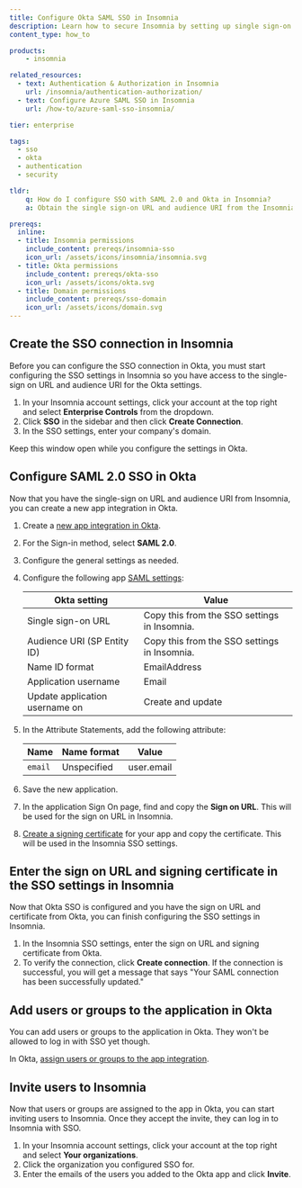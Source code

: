 ```yaml
---
title: Configure Okta SAML SSO in Insomnia
description: Learn how to secure Insomnia by setting up single sign-on (SSO) with Okta.
content_type: how_to

products:
    - insomnia

related_resources:
  - text: Authentication & Authorization in Insomnia
    url: /insomnia/authentication-authorization/
  - text: Configure Azure SAML SSO in Insomnia
    url: /how-to/azure-saml-sso-insomnia/

tier: enterprise

tags:
  - sso
  - okta
  - authentication
  - security

tldr:
    q: How do I configure SSO with SAML 2.0 and Okta in Insomnia?
    a: Obtain the single sign-on URL and audience URI from the Insomnia SSO settings and add them to an application integration in Okta. Copy the sign on URL and signing certificate from Okta and enter those in the Insomnia SSO settings. Finally, add users or groups to the Okta app integration and invite those same users to the Insomnia app.

prereqs:
  inline:
  - title: Insomnia permissions
    include_content: prereqs/insomnia-sso
    icon_url: /assets/icons/insomnia/insomnia.svg
  - title: Okta permissions
    include_content: prereqs/okta-sso
    icon_url: /assets/icons/okta.svg
  - title: Domain permissions
    include_content: prereqs/sso-domain
    icon_url: /assets/icons/domain.svg
---
```


## Create the SSO connection in Insomnia

Before you can configure the SSO connection in Okta, you must start configuring the SSO settings in Insomnia so you have access to the single-sign on URL and audience URI for the Okta settings.

1. In your Insomnia account settings, click your account at the top right and select **Enterprise Controls** from the dropdown.
1. Click **SSO** in the sidebar and then click **Create Connection**.
1. In the SSO settings, enter your company's domain.

Keep this window open while you configure the settings in Okta.

## Configure SAML 2.0 SSO in Okta

Now that you have the single-sign on URL and audience URI from Insomnia, you can create a new app integration in Okta. 

1. Create a [new app integration in Okta](https://help.okta.com/en-us/content/topics/apps/apps_app_integration_wizard_saml.htm).
1. For the Sign-in method, select **SAML 2.0**.
1. Configure the general settings as needed.
1. Configure the following app [SAML settings](https://help.okta.com/en-us/content/topics/apps/aiw-saml-reference.htm):
   
   | Okta setting | Value |
   |--------------|-------|
   | Single sign-on URL | Copy this from the SSO settings in Insomnia. |
   | Audience URI (SP Entity ID) | Copy this from the SSO settings in Insomnia. |
   | Name ID format | EmailAddress |
   | Application username | Email |
   | Update application username on | Create and update | 
1. In the Attribute Statements, add the following attribute:
   
   | Name | Name format | Value |
   |------|-------------|-------|
   | `email` | Unspecified | user.email |
1. Save the new application.
1. In the application Sign On page, find and copy the **Sign on URL**. This will be used for the sign on URL in Insomnia.
1. [Create a signing certificate](https://help.okta.com/en-us/content/topics/apps/manage-signing-certificates.htm) for your app and copy the certificate. This will be used in the Insomnia SSO settings.

## Enter the sign on URL and signing certificate in the SSO settings in Insomnia

Now that Okta SSO is configured and you have the sign on URL and certificate from Okta, you can finish configuring the SSO settings in Insomnia.

1. In the Insomnia SSO settings, enter the sign on URL and signing certificate from Okta.
1. To verify the connection, click **Create connection**. If the connection is successful, you will get a message that says "Your SAML connection has been successfully updated."

## Add users or groups to the application in Okta

You can add users or groups to the application in Okta. They won't be allowed to log in with SSO yet though.

In Okta, [assign users or groups to the app integration](https://help.okta.com/en-us/content/topics/apps/apps-manage-assignments.htm). 

## Invite users to Insomnia

Now that users or groups are assigned to the app in Okta, you can start inviting users to Insomnia. Once they accept the invite, they can log in to Insomnia with SSO.

1. In your Insomnia account settings, click your account at the top right and select **Your organizations**. 
1. Click the organization you configured SSO for.
1. Enter the emails of the users you added to the Okta app and click **Invite**.


